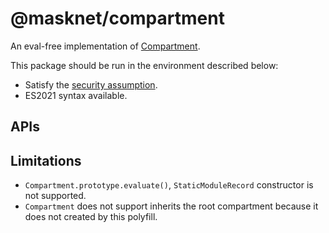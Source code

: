 # @masknet/compartment

An eval-free implementation of [Compartment](https://github.com/tc39/proposal-compartments/pull/46/files).

This package should be run in the environment described below:

-   Satisfy the [security assumption](../../README.md#security-assumptions).
-   ES2021 syntax available.

## APIs

## Limitations

-   `Compartment.prototype.evaluate()`, `StaticModuleRecord` constructor is not supported.
-   `Compartment` does not support inherits the root compartment because it does not created by this polyfill.
